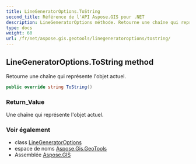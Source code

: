 ```yaml
---
title: LineGeneratorOptions.ToString
second_title: Référence de l'API Aspose.GIS pour .NET
description: LineGeneratorOptions méthode. Retourne une chaîne qui représente lobjet actuel.
type: docs
weight: 60
url: /fr/net/aspose.gis.geotools/linegeneratoroptions/tostring/
---
```

## LineGeneratorOptions.ToString method

Retourne une chaîne qui représente l'objet actuel.

```csharp
public override string ToString()
```

### Return_Value

Une chaîne qui représente l'objet actuel.

### Voir également

* class [LineGeneratorOptions](../)
* espace de noms [Aspose.Gis.GeoTools](../../linegeneratoroptions/)
* Assemblée [Aspose.GIS](../../../)


